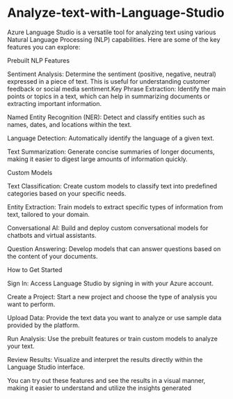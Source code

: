 # Analyze-text-with-Language-Studio

Azure Language Studio is a versatile tool for analyzing text using various Natural Language Processing (NLP) capabilities. Here are some of the key features you can explore:

Prebuilt NLP Features

Sentiment Analysis: Determine the sentiment (positive, negative, neutral) expressed in a piece of text. This is useful for understanding customer feedback or social media sentiment.Key Phrase Extraction: Identify the main points or topics in a text, which can help in summarizing documents or extracting important information.

Named Entity Recognition (NER): Detect and classify entities such as names, dates, and locations within the text.

Language Detection: Automatically identify the language of a given text.

Text Summarization: Generate concise summaries of longer documents, making it easier to digest large amounts of information quickly.

Custom Models

Text Classification: Create custom models to classify text into predefined categories based on your specific needs.

Entity Extraction: Train models to extract specific types of information from text, tailored to your domain.

Conversational AI: Build and deploy custom conversational models for chatbots and virtual assistants.

Question Answering: Develop models that can answer questions based on the content of your documents.

How to Get Started

Sign In: Access Language Studio by signing in with your Azure account.

Create a Project: Start a new project and choose the type of analysis you want to perform.

Upload Data: Provide the text data you want to analyze or use sample data provided by the platform.

Run Analysis: Use the prebuilt features or train custom models to analyze your text.

Review Results: Visualize and interpret the results directly within the Language Studio interface.

You can try out these features and see the results in a visual manner, making it easier to understand and utilize the insights generated



